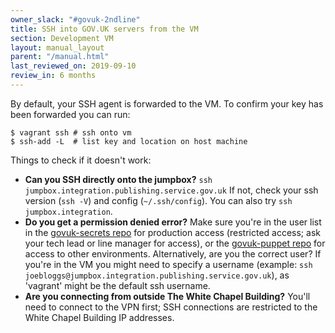```yaml
---
owner_slack: "#govuk-2ndline"
title: SSH into GOV.UK servers from the VM
section: Development VM
layout: manual_layout
parent: "/manual.html"
last_reviewed_on: 2019-09-10
review_in: 6 months
---
```


By default, your SSH agent is forwarded to the VM. To confirm your key has
been forwarded you can run:

```shell
$ vagrant ssh # ssh onto vm
$ ssh-add -L  # list key and location on host machine
```

Things to check if it doesn't work:

- **Can you SSH directly onto the jumpbox?**
  `ssh jumpbox.integration.publishing.service.gov.uk` If not, check your ssh
  version (`ssh -V`) and config (`~/.ssh/config`). You can also try `ssh jumpbox.integration`.
- **Do you get a permission denied error?** Make sure you're in the
  user list in the [govuk-secrets repo][govuk-secrets] for production access
  (restricted access; ask your tech lead or line manager for access), or the
  [govuk-puppet repo][govuk-puppet] for access to other environments.
  Alternatively, are you the correct user? If you're in the VM you might need to
  specify a username (example: `ssh joebloggs@jumpbox.integration.publishing.service.gov.uk`),
  as 'vagrant' might be the default ssh username.
- **Are you connecting from outside The White Chapel Building?**
  You'll need to connect to the VPN first; SSH connections are restricted
  to the White Chapel Building IP addresses.

[govuk-secrets]: https://github.com/alphagov/govuk-secrets/tree/master/puppet/hieradata
[govuk-puppet]: https://github.com/alphagov/govuk-puppet/tree/master/hieradata
